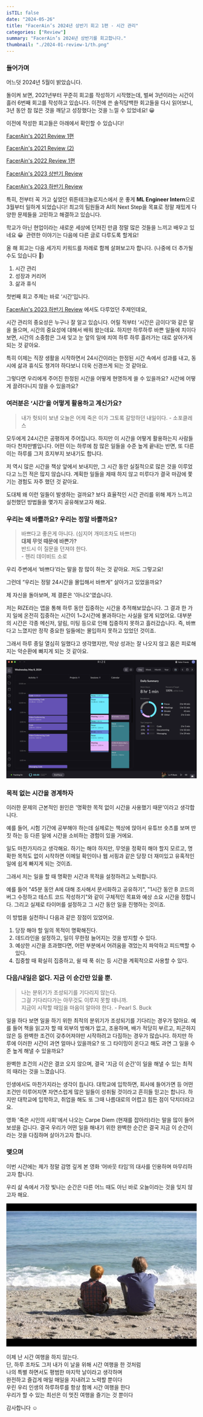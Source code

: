 ```yaml
---
isTIL: false
date: "2024-05-26"
title: "FacerAin’s 2024년 상반기 회고 1편 - 시간 관리"
categories: ["Review"]
summary: "FacerAin’s 2024년 상반기를 회고합니다."
thumbnail: "./2024-01-review-1/th.png"
---
```


### 들어가며

어느덧 2024년 5월이 밝았습니다.

돌이켜 보면, 2021년부터 꾸준히 회고를 작성하기 시작했는데, 벌써 3년이라는 시간이 흘러 6번째 회고를 작성하고 있습니다. 이전에 쓴 솔직담백한 회고들을 다시 읽어보니, 3년 동안 참 많은 것을 깨닫고 성장했다는 것을 느낄 수 있었네요! 😀

이전에 작성한 회고들은 아래에서 확인할 수 있습니다!

[FacerAin's 2021 Review 1편](https://facerain.github.io/2021-review/)

[FacerAin's 2021 Review (2)](https://facerain.github.io/2021-review-2/)

[FacerAin's 2022 Review 1편](https://facerain.github.io/2022-review/)

[FacerAin's 2023 상반기 Review](https://facerain.github.io/2023-01-review/)

[FacerAin's 2023 하반기 Review](https://facerain.github.io/2023-02-review/)

특히, 전부터 꼭 가고 싶었던 뤼튼테크놀로지스에서 운 좋게 **ML Engineer Intern**으로 3월부터 일하게 되었습니다! 최고의 팀원들과 AI의 Next Step을 목표로 정말 재밌게 다양한 문제들을 고민하고 해결하고 있습니다.

학교가 아닌 현업이라는 새로운 세상에 던져진 만큼 정말 많은 것들을 느끼고 배우고 있네요 😀  관련한 이야기는 다음에 다른 글로 다루도록 할게요!

올 해 회고는 다음 세가지 키워드를 차례로 함께 살펴보고자 합니다. (나중에 더 추가될 수도 있습니다 🌻)

1. 시간 관리
2. 성장과 커리어
3. 삶과 휴식

첫번째 회고 주제는 바로 ‘시간’입니다. 

[FacerAin's 2023 하반기 Review](https://facerain.github.io/2023-02-review/) 에서도 다루었던 주제인데요,

시간 관리의 중요성은 누구나 잘 알고 있습니다. 어릴 적부터 ‘시간은 금이다’와 같은 말을 들으며, 시간의 중요성에 대해서 배워 왔는데요. 하지만 하루하루 바쁜 일들에 치이다 보면, 시간의 소중함은 그새 잊고 눈 앞의 일에 치여 하루 하루 흘러가는 대로 살아가게 되는 것 같아요. 

특히 이제는 직장 생활을 시작하면서 24시간이라는 한정된 시간 속에서 성과를 내고, 동시에 삶과 휴식도 챙겨야 하다보니 더욱 신경쓰게 되는 것 같아요. 

그렇다면 우리에게 주어진 한정된 시간을 어떻게 현명하게 쓸 수 있을까요? 시간에 어떻게 끌려다니지 않을 수 있을까요?

### 여러분은 ‘시간’을 어떻게 활용하고 계신가요?

> 내가 헛되이 보낸 오늘은 어제 죽은 이가 그토록 갈망하던 내일이다. \- 소포클레스

모두에게 24시간은 공평하게 주어집니다. 하지만 이 시간을 어떻게 활용하는지 사람들마다 천차만별입니다. 어떤 이는 하루에 참 많은 일들을 수준 높게 끝내는 반면, 또 다른 이는 하루를 그저 흐지부지 보내기도 합니다.

저 역시 많은 시간을 책상 앞에서 보내지만, 그 시간 동안 실질적으로 많은 것을 이루었다고 느낀 적은 많지 않습니다. 계획한 일들을 제때 하지 않고 미루다가 결국 마감에 쫓기는 경험도 자주 했던 것 같아요.

도대체 왜 이런 일들이 발생하는 걸까요? 보다 효율적인 시간 관리를 위해 제가 느끼고 실천했던 방법들을 몇가지 공유해보고자 해요.

### 우리는 왜 바쁠까요? 우리는 정말 바쁠까요?

> 바쁘다고 좋은게 아니다. (심지어 개미조차도 바쁘다)  
**대체 무엇 때문에 바쁜가?**  
반드시 이 질문을 던져야 한다.  
\- 헨리 데이비드 소로

우리 주변에서 ‘바쁘다’라는 말을 참 많이 하는 것 같아요. 저도 그렇고요!

그런데 “우리는 정말 24시간을 몰입해서 바쁘게” 살아가고 있었을까요?

제 자신을 돌아보며, 제 결론은 '아니오'였습니다.

저는 RIZE라는 앱을 통해 하루 동안 집중하는 시간을 추적해보았습니다. 그 결과 한 가지 일에 온전히 집중하는 시간이 1~2시간에 불과하다는 사실을 알게 되었어요. 대부분의 시간은 각종 메신저, 알림, 미팅 등으로 인해 집중하지 못하고 흘러갔습니다. 즉, 바쁘다고 느꼈지만 정작 중요한 일들에는 몰입하지 못하고 있었던 것이죠.

그래서 하루 종일 열심히 일했다고 생각했지만, 막상 성과는 잘 나오지 않고 몸은 피로해지는 악순환에 빠지게 되는 것 같아요.

![1](2024-01-review-1/1.png "RIZE로 측정한 집중 시간")

### 목적 없는 시간을 경계하자

이러한 문제의 근본적인 원인은 '명확한 목적 없이 시간을 사용했기 때문'이라고 생각합니다.

예를 들어, 시험 기간에 공부해야 하는데 실제로는 책상에 앉아서 유튜브 숏츠를 보며 딴 짓 하는 등 다른 일에 시간을 소비하는 경험이 있을 거에요.

일도 마찬가지라고 생각해요. 하기는 해야 하지만, 무엇을 정확히 해야 할지 모르고, 명확한 목적도 없이 시작하면 이메일 확인이나 웹 서핑과 같은 당장 더 재미있고 유혹적인 일에 쉽게 빠지게 되는 것이죠.

그래서 저는 일을 할 때 명확한 시간과 목적을 설정하려고 노력합니다.

예를 들어 "45분 동안 A에 대해 조사해서 문서화하고 공유하기", "1시간 동안 B 코드의 버그 수정하고 테스트 코드 작성하기"와 같이 구체적인 목표와 예상 소요 시간을 정합니다. 그리고 실제로 타이머를 설정하고 그 시간 동안 일을 진행하는 것이죠.

이 방법을 실천하니 다음과 같은 장점이 있었어요.

1. 당장 해야 할 일의 목적이 명확해진다.
2. 데드라인을 설정하고, 일이 무한정 늘어지는 것을 방지할 수 있다.
3. 예상한 시간을 초과했다면, 어떤 부분에서 어려움을 겪었는지 파악하고 피드백할 수 있다.
4. 집중할 때 확실히 집중하고, 쉴 때 푹 쉬는 등 시간을 계획적으로 사용할 수 있다.

### 다음/내일은 없다. 지금 이 순간만 있을 뿐.

> 나는 분위기가 조성되기를 기다리지 않는다.  
그걸 기다리다가는 아무것도 이루지 못할 테니까.  
지금이 시작할 때임을 마음이 알아야 한다. \- Pearl S. Buck

일을 하다 보면 일을 하기 위한 최적의 분위기가 조성되기를 기다리는 경우가 많아요. 예를 들어 책을 읽고자 할 때 외부의 방해가 없고, 조용하며, 배가 적당히 부르고, 피곤하지 않은 등 완벽한 조건이 갖추어져야만 시작하려고 다짐하는 경우가 많습니다. 하지만 하루에 이러한 시간이 과연 얼마나 있을까요? 또 그 타이밍이 온다고 해도 과연 그 일을 수준 높게 해낼 수 있을까요? 

완벽한 조건의 시간은 결코 오지 않으며, 결국 '지금 이 순간'이 일을 해낼 수 있는 최적의 때라는 것을 느꼈습니다.

인생에서도 마찬가지라는 생각이 듭니다. 대학교에 입학하면, 회사에 들어가면 등 어떤 조건만 이루어지면 자연스럽게 많은 일들이 성취될 것이라고 흔히들 믿고는 합니다. 하지만 대학교에 입학하고, 취업을 해도 또 그때 나름대로의 어렵고 힘든 점이 닥치더라고요. 

영화 '죽은 시인의 사회'에서 나오는 Carpe Diem (현재를 잡아라)라는 말을 많이 들어보셨을 겁니다. 결국 우리가 어떤 일을 해내기 위한 완벽한 순간은 결국 지금 이 순간이라는 것을 다짐하며 살아가고자 합니다.

### 맺으며

이번 시간에는 제가 정말 감명 깊게 본 영화 ‘어바웃 타임’의 대사를 인용하며 마무리하고자 합니다.

우리 삶 속에서 가장 빛나는 순간은 다른 어느 때도 아닌 바로 오늘이라는 것을 잊지 않고자 해요.

![2](2024-01-review-1/2.png "영화 어바웃 타임 중")

이제 난 시간 여행을 하지 않는다.  
단, 하루 조차도
그저 내가 이 날을 위해 시간 여행을 한 것처럼  
나의 특별 하면서도 평범한 마지막 날이라고 생각하며  
완전하고 즐겁게 매일 매일을 지내려고 노력할 뿐이다  
우린 우리 인생의 하루하루를 항상 함께 시간 여행을 한다  
우리가 할 수 있는 최선은 이 멋진 여행을 즐기는 것 뿐이다  


감사합니다 ☺️